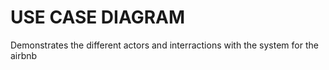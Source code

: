 # USE CASE DIAGRAM
Demonstrates the different actors and interractions with the system for the airbnb